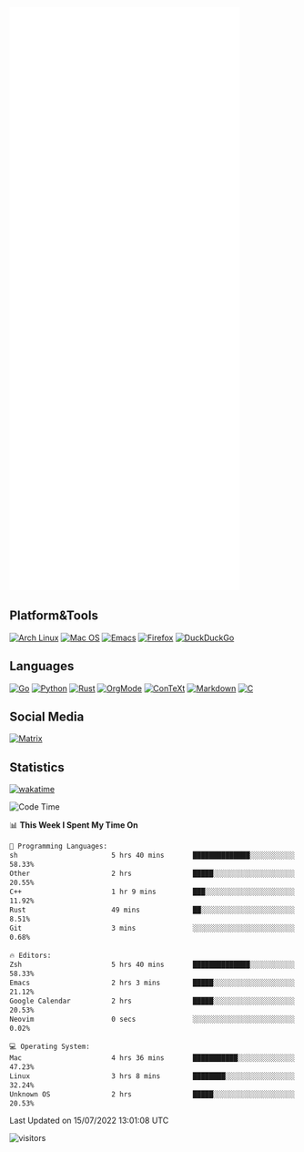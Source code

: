 ![Metrics](https://github.com/SteamedFish/SteamedFish/blob/master/github-metrics.svg)

## Platform&Tools

[![Arch Linux](https://img.shields.io/badge/ArchLinux-1793D1?logo=arch-linux&logoColor=fff&style=flat-square)](https://archlinux.org/)
[![Mac OS](https://img.shields.io/badge/MacOS-000000?style=flat-square&logo=macos&logoColor=F0F0F0)](https://www.apple.com/macos/)
[![Emacs](https://img.shields.io/badge/Emacs-%237F5AB6.svg?&style=flat-square&logo=gnu-emacs&logoColor=white)](https://www.gnu.org/software/emacs/)
[![Firefox](https://img.shields.io/badge/Firefox-FF7139?style=flat-square&logo=Firefox-Browser&logoColor=white)](https://firefox.com/)
[![DuckDuckGo](https://img.shields.io/badge/DuckDuckGo-DE5833?style=flat-square&logo=DuckDuckGo&logoColor=white)](https://duckduckgo.com/)

## Languages

[![Go](https://img.shields.io/badge/Golang-%2300ADD8.svg?style=flat-square&logo=go&logoColor=white)](https://golang.org/)
[![Python](https://img.shields.io/badge/Python-3670A0?style=flat-square&logo=python&logoColor=ffdd54)](https://www.python.org/)
[![Rust](https://img.shields.io/badge/Rust-%23000000.svg?style=flat-square&logo=rust&logoColor=white)](https://www.rust-lang.org/)
[![OrgMode](https://img.shields.io/badge/OrgMode-%23000000.svg?style=flat-square&logo=org&logoColor=white)](https://orgmode.org/)
[![ConTeXt](https://img.shields.io/badge/ConTeXt-%23008080.svg?style=flat-square&logo=latex&logoColor=white)](https://contextgarden.net/)
[![Markdown](https://img.shields.io/badge/MarkDown-%23000000.svg?style=flat-square&logo=markdown&logoColor=white)](https://daringfireball.net/projects/markdown/)
[![C](https://img.shields.io/badge/C-%2300599C.svg?style=flat-square&logo=c&logoColor=white)](https://www.iso.org/standard/74528.html)

## Social Media

[![Matrix](https://img.shields.io/badge/SteamedFish-2CA5E0?style=social&logo=matrix&logoColor=black)](https://matrix.to/#/@i:steamedfish.org)

## Statistics
[![wakatime](https://wakatime.com/badge/user/168280d6-fcf2-4b4f-ad3a-dc4612f35b38.svg)](https://wakatime.com/@168280d6-fcf2-4b4f-ad3a-dc4612f35b38)

<!--START_SECTION:waka-->
![Code Time](http://img.shields.io/badge/Code%20Time-1%2C926%20hrs%2054%20mins-blue)

📊 **This Week I Spent My Time On** 

```text
💬 Programming Languages: 
sh                       5 hrs 40 mins       ██████████████░░░░░░░░░░░   58.33% 
Other                    2 hrs               █████░░░░░░░░░░░░░░░░░░░░   20.55% 
C++                      1 hr 9 mins         ███░░░░░░░░░░░░░░░░░░░░░░   11.92% 
Rust                     49 mins             ██░░░░░░░░░░░░░░░░░░░░░░░   8.51% 
Git                      3 mins              ░░░░░░░░░░░░░░░░░░░░░░░░░   0.68%

🔥 Editors: 
Zsh                      5 hrs 40 mins       ██████████████░░░░░░░░░░░   58.33% 
Emacs                    2 hrs 3 mins        █████░░░░░░░░░░░░░░░░░░░░   21.12% 
Google Calendar          2 hrs               █████░░░░░░░░░░░░░░░░░░░░   20.53% 
Neovim                   0 secs              ░░░░░░░░░░░░░░░░░░░░░░░░░   0.02%

💻 Operating System: 
Mac                      4 hrs 36 mins       ███████████░░░░░░░░░░░░░░   47.23% 
Linux                    3 hrs 8 mins        ████████░░░░░░░░░░░░░░░░░   32.24% 
Unknown OS               2 hrs               █████░░░░░░░░░░░░░░░░░░░░   20.53%

```


 Last Updated on 15/07/2022 13:01:08 UTC
<!--END_SECTION:waka-->

![visitors](https://visitor-badge.laobi.icu/badge?page_id=SteamedFish.SteamedFish)
